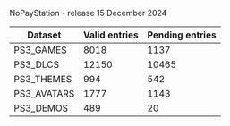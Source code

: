 NoPayStation - release 15 December 2024

|  Dataset  |Valid entries|Pending entries|
|-----------|-------------|---------------|
| PS3_GAMES |     8018    |      1137     |
|  PS3_DLCS |    12150    |     10465     |
| PS3_THEMES|     994     |      542      |
|PS3_AVATARS|     1777    |      1143     |
| PS3_DEMOS |     489     |       20      |